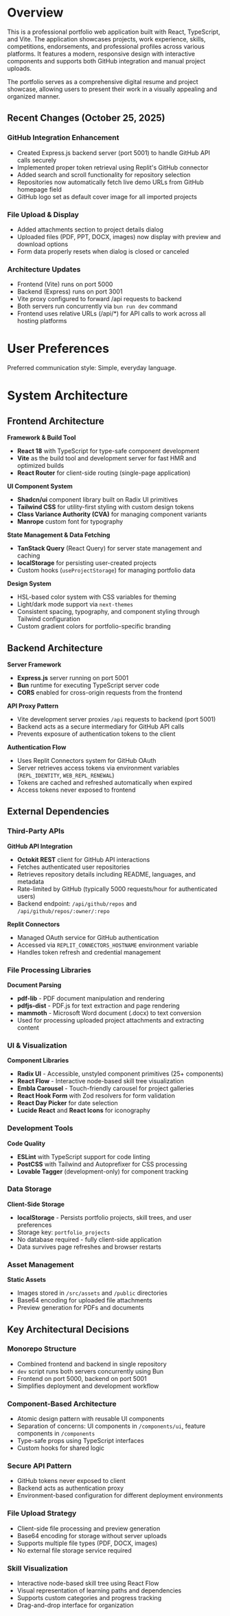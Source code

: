 # Overview

This is a professional portfolio web application built with React, TypeScript, and Vite. The application showcases projects, work experience, skills, competitions, endorsements, and professional profiles across various platforms. It features a modern, responsive design with interactive components and supports both GitHub integration and manual project uploads.

The portfolio serves as a comprehensive digital resume and project showcase, allowing users to present their work in a visually appealing and organized manner.

## Recent Changes (October 25, 2025)

### GitHub Integration Enhancement
- Created Express.js backend server (port 5001) to handle GitHub API calls securely
- Implemented proper token retrieval using Replit's GitHub connector
- Added search and scroll functionality for repository selection
- Repositories now automatically fetch live demo URLs from GitHub homepage field
- GitHub logo set as default cover image for all imported projects

### File Upload & Display
- Added attachments section to project details dialog
- Uploaded files (PDF, PPT, DOCX, images) now display with preview and download options
- Form data properly resets when dialog is closed or canceled

### Architecture Updates
- Frontend (Vite) runs on port 5000
- Backend (Express) runs on port 3001
- Vite proxy configured to forward /api requests to backend
- Both servers run concurrently via `bun run dev` command
- Frontend uses relative URLs (/api/*) for API calls to work across all hosting platforms

# User Preferences

Preferred communication style: Simple, everyday language.

# System Architecture

## Frontend Architecture

**Framework & Build Tool**
- **React 18** with TypeScript for type-safe component development
- **Vite** as the build tool and development server for fast HMR and optimized builds
- **React Router** for client-side routing (single-page application)

**UI Component System**
- **Shadcn/ui** component library built on Radix UI primitives
- **Tailwind CSS** for utility-first styling with custom design tokens
- **Class Variance Authority (CVA)** for managing component variants
- **Manrope** custom font for typography

**State Management & Data Fetching**
- **TanStack Query** (React Query) for server state management and caching
- **localStorage** for persisting user-created projects
- Custom hooks (`useProjectStorage`) for managing portfolio data

**Design System**
- HSL-based color system with CSS variables for theming
- Light/dark mode support via `next-themes`
- Consistent spacing, typography, and component styling through Tailwind configuration
- Custom gradient colors for portfolio-specific branding

## Backend Architecture

**Server Framework**
- **Express.js** server running on port 5001
- **Bun** runtime for executing TypeScript server code
- **CORS** enabled for cross-origin requests from the frontend

**API Proxy Pattern**
- Vite development server proxies `/api` requests to backend (port 5001)
- Backend acts as a secure intermediary for GitHub API calls
- Prevents exposure of authentication tokens to the client

**Authentication Flow**
- Uses Replit Connectors system for GitHub OAuth
- Server retrieves access tokens via environment variables (`REPL_IDENTITY`, `WEB_REPL_RENEWAL`)
- Tokens are cached and refreshed automatically when expired
- Access tokens never exposed to frontend

## External Dependencies

### Third-Party APIs

**GitHub API Integration**
- **Octokit REST** client for GitHub API interactions
- Fetches authenticated user repositories
- Retrieves repository details including README, languages, and metadata
- Rate-limited by GitHub (typically 5000 requests/hour for authenticated users)
- Backend endpoint: `/api/github/repos` and `/api/github/repos/:owner/:repo`

**Replit Connectors**
- Managed OAuth service for GitHub authentication
- Accessed via `REPLIT_CONNECTORS_HOSTNAME` environment variable
- Handles token refresh and credential management

### File Processing Libraries

**Document Parsing**
- **pdf-lib** - PDF document manipulation and rendering
- **pdfjs-dist** - PDF.js for text extraction and page rendering
- **mammoth** - Microsoft Word document (.docx) to text conversion
- Used for processing uploaded project attachments and extracting content

### UI & Visualization

**Component Libraries**
- **Radix UI** - Accessible, unstyled component primitives (25+ components)
- **React Flow** - Interactive node-based skill tree visualization
- **Embla Carousel** - Touch-friendly carousel for project galleries
- **React Hook Form** with Zod resolvers for form validation
- **React Day Picker** for date selection
- **Lucide React** and **React Icons** for iconography

### Development Tools

**Code Quality**
- **ESLint** with TypeScript support for code linting
- **PostCSS** with Tailwind and Autoprefixer for CSS processing
- **Lovable Tagger** (development-only) for component tracking

### Data Storage

**Client-Side Storage**
- **localStorage** - Persists portfolio projects, skill trees, and user preferences
- Storage key: `portfolio_projects`
- No database required - fully client-side application
- Data survives page refreshes and browser restarts

### Asset Management

**Static Assets**
- Images stored in `/src/assets` and `/public` directories
- Base64 encoding for uploaded file attachments
- Preview generation for PDFs and documents

## Key Architectural Decisions

### Monorepo Structure
- Combined frontend and backend in single repository
- `dev` script runs both servers concurrently using Bun
- Frontend on port 5000, backend on port 5001
- Simplifies deployment and development workflow

### Component-Based Architecture
- Atomic design pattern with reusable UI components
- Separation of concerns: UI components in `/components/ui`, feature components in `/components`
- Type-safe props using TypeScript interfaces
- Custom hooks for shared logic

### Secure API Pattern
- GitHub tokens never exposed to client
- Backend acts as authentication proxy
- Environment-based configuration for different deployment environments

### File Upload Strategy
- Client-side file processing and preview generation
- Base64 encoding for storage without server uploads
- Supports multiple file types (PDF, DOCX, images)
- No external file storage service required

### Skill Visualization
- Interactive node-based skill tree using React Flow
- Visual representation of learning paths and dependencies
- Supports custom categories and progress tracking
- Drag-and-drop interface for organization